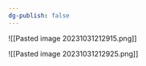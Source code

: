 ```yaml
---
dg-publish: false
---
```


![[Pasted image 20231031212915.png]]

![[Pasted image 20231031212925.png]]